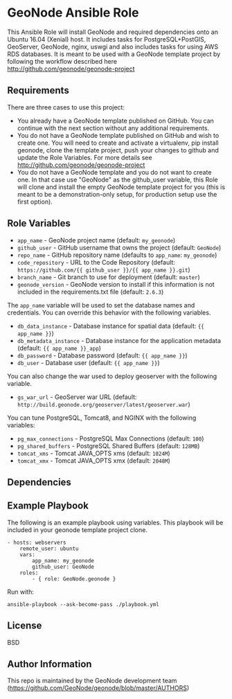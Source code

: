 # GeoNode Ansible Role

This Ansible Role will install GeoNode and required dependencies onto an Ubuntu 16.04 (Xenial) host. It includes tasks for PostgreSQL+PostGIS, GeoServer, GeoNode, nginx, uswgi and also includes tasks for using AWS RDS databases. It is meant to be used with a GeoNode template project by following the workflow described here http://github.com/geonode/geonode-project

## Requirements

There are three cases to use this project:
* You already have a GeoNode template published on GitHub. You can continue with the next section without any additional requirements.
* You do not have a GeoNode template published on GitHub and wish to create one. You will need to create and activate a virtualenv, pip install geonode, clone the template project, push your changes to github and update the Role Variables. For more details see http://github.com/geonode/geonode-project
* You do not have a GeoNode template and you do not want to create one. In that case use "GeoNode" as the github_user variable, this Role will clone and install the empty GeoNode template project for you (this is meant to be a demonstration-only setup, for production setup use the first option).

## Role Variables

* `app_name` - GeoNode project name (default: `my_geonode`)
* `github_user` - GitHub username that owns the project (default: `GeoNode`)
* `repo_name` - GitHub repository name (defaults to `app_name`: `my_geonode`)
* `code_repository` - URL to the Code Repository (default: `https://github.com/{{ github_user }}/{{ app_name }}.git`)
* `branch_name` - Git branch to use for deployment (default: `master`)
* `geonode_version` - GeoNode version to install if this information is not included in the requirements.txt file (default: `2.6.3`)

The `app_name` variable will be used to set the database names and credentials. You can override this behavior with the following variables.

* `db_data_instance` - Database instance for spatial data (default: `{{ app_name }}`)
* `db_metadata_instance` - Database instance for the application metadata (default: `{{ app_name }}_app`)
* `db_password` - Database password (default: `{{ app_name }}`)
* `db_user` - Database user (default: `{{ app_name }}`)

You can also change the war used to deploy geoserver with the following variable.

* `gs_war_url` - GeoServer war URL (default: `http://build.geonode.org/geoserver/latest/geoserver.war`)

You can tune PostgreSQL, Tomcat8, and NGINX with the following variables:

* `pg_max_connections` - PostgreSQL Max Connections (default: `100`)
* `pg_shared_buffers` - PostgreSQL Shared Buffers (default: `128MB`)
* `tomcat_xms` - Tomcat JAVA_OPTS xms (default: `1024M`)
* `tomcat_xmx` - Tomcat JAVA_OPTS xmx (default: `2048M`)

## Dependencies

## Example Playbook

The following is an example playbook using variables. This playbook will be included in your geonode template project clone.

    - hosts: webservers
        remote_user: ubuntu
        vars:
            app_name: my_geonode
            github_user: GeoNode
        roles:
            - { role: GeoNode.geonode }

Run with:

    ansible-playbook --ask-become-pass ./playbook.yml

## License

BSD

## Author Information

This repo is maintained by the GeoNode development team (https://github.com/GeoNode/geonode/blob/master/AUTHORS)
